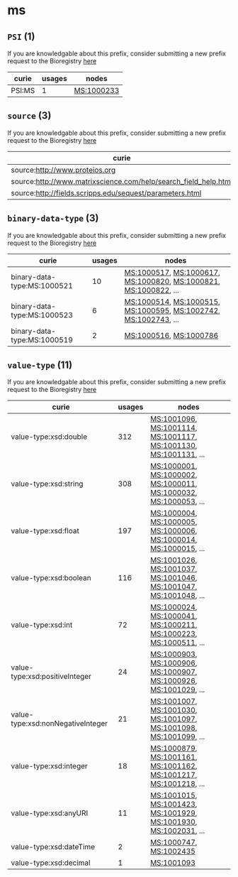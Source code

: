 # ms

## `PSI` (1)

If you are knowledgable about this prefix, consider submitting a new prefix
request to the Bioregistry [here](https://github.com/biopragmatics/bioregistry/issues/new?assignees=cthoyt&labels=New%2CPrefix&template=new-prefix.yml&title=%5BResource%5D%3A%20PSI)

| curie   |   usages | nodes                                                   |
|---------|----------|---------------------------------------------------------|
| PSI:MS  |        1 | [MS:1000233](http://purl.obolibrary.org/obo/MS_1000233) |

## `source` (3)

If you are knowledgable about this prefix, consider submitting a new prefix
request to the Bioregistry [here](https://github.com/biopragmatics/bioregistry/issues/new?assignees=cthoyt&labels=New%2CPrefix&template=new-prefix.yml&title=%5BResource%5D%3A%20source)

| curie                                                           |   usages | nodes                                                   |
|-----------------------------------------------------------------|----------|---------------------------------------------------------|
| source:http://www.proteios.org                                  |        1 | [MS:1000600](http://purl.obolibrary.org/obo/MS_1000600) |
| source:http://www.matrixscience.com/help/search_field_help.html |        1 | [MS:1002095](http://purl.obolibrary.org/obo/MS_1002095) |
| source:http://fields.scripps.edu/sequest/parameters.html        |        1 | [MS:1002096](http://purl.obolibrary.org/obo/MS_1002096) |

## `binary-data-type` (3)

If you are knowledgable about this prefix, consider submitting a new prefix
request to the Bioregistry [here](https://github.com/biopragmatics/bioregistry/issues/new?assignees=cthoyt&labels=New%2CPrefix&template=new-prefix.yml&title=%5BResource%5D%3A%20binary-data-type)

| curie                       |   usages | nodes                                                                                                                                                                                                                                                                                            |
|-----------------------------|----------|--------------------------------------------------------------------------------------------------------------------------------------------------------------------------------------------------------------------------------------------------------------------------------------------------|
| binary-data-type:MS:1000521 |       10 | [MS:1000517](http://purl.obolibrary.org/obo/MS_1000517), [MS:1000617](http://purl.obolibrary.org/obo/MS_1000617), [MS:1000820](http://purl.obolibrary.org/obo/MS_1000820), [MS:1000821](http://purl.obolibrary.org/obo/MS_1000821), [MS:1000822](http://purl.obolibrary.org/obo/MS_1000822), ... |
| binary-data-type:MS:1000523 |        6 | [MS:1000514](http://purl.obolibrary.org/obo/MS_1000514), [MS:1000515](http://purl.obolibrary.org/obo/MS_1000515), [MS:1000595](http://purl.obolibrary.org/obo/MS_1000595), [MS:1002742](http://purl.obolibrary.org/obo/MS_1002742), [MS:1002743](http://purl.obolibrary.org/obo/MS_1002743), ... |
| binary-data-type:MS:1000519 |        2 | [MS:1000516](http://purl.obolibrary.org/obo/MS_1000516), [MS:1000786](http://purl.obolibrary.org/obo/MS_1000786)                                                                                                                                                                                 |

## `value-type` (11)

If you are knowledgable about this prefix, consider submitting a new prefix
request to the Bioregistry [here](https://github.com/biopragmatics/bioregistry/issues/new?assignees=cthoyt&labels=New%2CPrefix&template=new-prefix.yml&title=%5BResource%5D%3A%20value-type)

| curie                             |   usages | nodes                                                                                                                                                                                                                                                                                            |
|-----------------------------------|----------|--------------------------------------------------------------------------------------------------------------------------------------------------------------------------------------------------------------------------------------------------------------------------------------------------|
| value-type:xsd:double             |      312 | [MS:1001096](http://purl.obolibrary.org/obo/MS_1001096), [MS:1001114](http://purl.obolibrary.org/obo/MS_1001114), [MS:1001117](http://purl.obolibrary.org/obo/MS_1001117), [MS:1001130](http://purl.obolibrary.org/obo/MS_1001130), [MS:1001131](http://purl.obolibrary.org/obo/MS_1001131), ... |
| value-type:xsd:string             |      308 | [MS:1000001](http://purl.obolibrary.org/obo/MS_1000001), [MS:1000002](http://purl.obolibrary.org/obo/MS_1000002), [MS:1000011](http://purl.obolibrary.org/obo/MS_1000011), [MS:1000032](http://purl.obolibrary.org/obo/MS_1000032), [MS:1000053](http://purl.obolibrary.org/obo/MS_1000053), ... |
| value-type:xsd:float              |      197 | [MS:1000004](http://purl.obolibrary.org/obo/MS_1000004), [MS:1000005](http://purl.obolibrary.org/obo/MS_1000005), [MS:1000006](http://purl.obolibrary.org/obo/MS_1000006), [MS:1000014](http://purl.obolibrary.org/obo/MS_1000014), [MS:1000015](http://purl.obolibrary.org/obo/MS_1000015), ... |
| value-type:xsd:boolean            |      116 | [MS:1001026](http://purl.obolibrary.org/obo/MS_1001026), [MS:1001037](http://purl.obolibrary.org/obo/MS_1001037), [MS:1001046](http://purl.obolibrary.org/obo/MS_1001046), [MS:1001047](http://purl.obolibrary.org/obo/MS_1001047), [MS:1001048](http://purl.obolibrary.org/obo/MS_1001048), ... |
| value-type:xsd:int                |       72 | [MS:1000024](http://purl.obolibrary.org/obo/MS_1000024), [MS:1000041](http://purl.obolibrary.org/obo/MS_1000041), [MS:1000211](http://purl.obolibrary.org/obo/MS_1000211), [MS:1000223](http://purl.obolibrary.org/obo/MS_1000223), [MS:1000511](http://purl.obolibrary.org/obo/MS_1000511), ... |
| value-type:xsd:positiveInteger    |       24 | [MS:1000903](http://purl.obolibrary.org/obo/MS_1000903), [MS:1000906](http://purl.obolibrary.org/obo/MS_1000906), [MS:1000907](http://purl.obolibrary.org/obo/MS_1000907), [MS:1000926](http://purl.obolibrary.org/obo/MS_1000926), [MS:1001029](http://purl.obolibrary.org/obo/MS_1001029), ... |
| value-type:xsd:nonNegativeInteger |       21 | [MS:1001007](http://purl.obolibrary.org/obo/MS_1001007), [MS:1001030](http://purl.obolibrary.org/obo/MS_1001030), [MS:1001097](http://purl.obolibrary.org/obo/MS_1001097), [MS:1001098](http://purl.obolibrary.org/obo/MS_1001098), [MS:1001099](http://purl.obolibrary.org/obo/MS_1001099), ... |
| value-type:xsd:integer            |       18 | [MS:1000879](http://purl.obolibrary.org/obo/MS_1000879), [MS:1001161](http://purl.obolibrary.org/obo/MS_1001161), [MS:1001162](http://purl.obolibrary.org/obo/MS_1001162), [MS:1001217](http://purl.obolibrary.org/obo/MS_1001217), [MS:1001218](http://purl.obolibrary.org/obo/MS_1001218), ... |
| value-type:xsd:anyURI             |       11 | [MS:1001015](http://purl.obolibrary.org/obo/MS_1001015), [MS:1001423](http://purl.obolibrary.org/obo/MS_1001423), [MS:1001929](http://purl.obolibrary.org/obo/MS_1001929), [MS:1001930](http://purl.obolibrary.org/obo/MS_1001930), [MS:1002031](http://purl.obolibrary.org/obo/MS_1002031), ... |
| value-type:xsd:dateTime           |        2 | [MS:1000747](http://purl.obolibrary.org/obo/MS_1000747), [MS:1002435](http://purl.obolibrary.org/obo/MS_1002435)                                                                                                                                                                                 |
| value-type:xsd:decimal            |        1 | [MS:1001093](http://purl.obolibrary.org/obo/MS_1001093)                                                                                                                                                                                                                                          |

